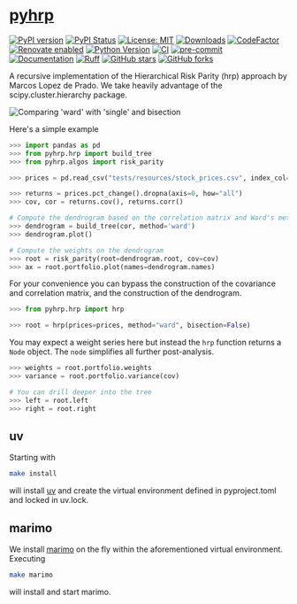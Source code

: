 # [pyhrp](https://tschm.github.io/pyhrp)

[![PyPI version](https://badge.fury.io/py/pyhrp.svg)](https://badge.fury.io/py/pyhrp)
[![PyPI Status](https://img.shields.io/pypi/status/pyhrp)](https://pypi.org/project/pyhrp/)
[![License: MIT](https://img.shields.io/badge/License-MIT-yellow.svg)](LICENSE)
[![Downloads](https://static.pepy.tech/personalized-badge/pyhrp?period=month&units=international_system&left_color=black&right_color=orange&left_text=PyPI%20downloads%20per%20month)](https://pepy.tech/project/pyhrp)
[![CodeFactor](https://www.codefactor.io/repository/github/tschm/pyhrp/badge)](https://www.codefactor.io/repository/github/tschm/pyhrp)
[![Renovate enabled](https://img.shields.io/badge/renovate-enabled-brightgreen.svg)](https://github.com/renovatebot/renovate)
[![Python Version](https://img.shields.io/badge/python-3.10%2B-blue)](https://www.python.org/)
[![CI](https://github.com/tschm/pyhrp/actions/workflows/ci.yml/badge.svg)](https://github.com/tschm/pyhrp/actions/workflows/ci.yml)
[![pre-commit](https://github.com/tschm/pyhrp/actions/workflows/pre-commit.yml/badge.svg)](https://github.com/tschm/pyhrp/actions/workflows/pre-commit.yml)
[![Documentation](https://github.com/tschm/pyhrp/actions/workflows/book.yml/badge.svg)](https://github.com/tschm/pyhrp/actions/workflows/book.yml)
[![Ruff](https://img.shields.io/badge/code%20style-ruff-000000.svg)](https://github.com/astral-sh/ruff)
[![GitHub stars](https://img.shields.io/github/stars/tschm/pyhrp.svg)](https://github.com/tschm/pyhrp/stargazers)
[![GitHub forks](https://img.shields.io/github/forks/tschm/pyhrp.svg)](https://github.com/tschm/pyhrp/network)

A recursive implementation of the Hierarchical Risk Parity (hrp) approach
by Marcos Lopez de Prado.
We take heavily advantage of the scipy.cluster.hierarchy package.

![Comparing 'ward' with 'single' and bisection](https://raw.githubusercontent.com/tschm/pyhrp/main/demo.png)

Here's a simple example

```python
>>> import pandas as pd
>>> from pyhrp.hrp import build_tree
>>> from pyhrp.algos import risk_parity

>>> prices = pd.read_csv("tests/resources/stock_prices.csv", index_col=0, parse_dates=True)

>>> returns = prices.pct_change().dropna(axis=0, how="all")
>>> cov, cor = returns.cov(), returns.corr()

# Compute the dendrogram based on the correlation matrix and Ward's metric
>>> dendrogram = build_tree(cor, method='ward')
>>> dendrogram.plot()

# Compute the weights on the dendrogram
>>> root = risk_parity(root=dendrogram.root, cov=cov)
>>> ax = root.portfolio.plot(names=dendrogram.names)
```

For your convenience you can bypass the construction of the covariance and
correlation matrix, and the construction of the dendrogram.

```python
>>> from pyhrp.hrp import hrp

>>> root = hrp(prices=prices, method="ward", bisection=False)
```

You may expect a weight series here but instead the `hrp` function returns a
`Node` object. The `node` simplifies all further post-analysis.

```python
>>> weights = root.portfolio.weights
>>> variance = root.portfolio.variance(cov)

# You can drill deeper into the tree
>>> left = root.left
>>> right = root.right
```

## uv

Starting with

```bash
make install
```

will install [uv](https://github.com/astral-sh/uv) and create
the virtual environment defined in
pyproject.toml and locked in uv.lock.

## marimo

We install [marimo](https://marimo.io) on the fly within the aforementioned
virtual environment. Executing

```bash
make marimo
```

will install and start marimo.
